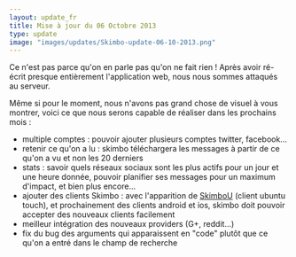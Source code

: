 ```yaml
---
layout: update_fr
title: Mise à jour du 06 Octobre 2013
type: update
image: "images/updates/Skimbo-update-06-10-2013.png"
---
```

Ce n'est pas parce qu'on en parle pas qu'on ne fait rien ! Après avoir ré-écrit presque entièrement l'application web, nous nous sommes attaqués au serveur.

Même si pour le moment, nous n'avons pas grand chose de visuel à vous montrer, voici ce que nous serons capable de réaliser dans les prochains mois :

* multiple comptes : pouvoir ajouter plusieurs comptes twitter, facebook...
* retenir ce qu'on a lu : skimbo téléchargera les messages à partir de ce qu'on a vu et non les 20 derniers
* stats : savoir quels réseaux sociaux sont les plus actifs pour un jour et une heure donnée, pouvoir planifier ses messages pour un maximum d'impact, et bien plus encore...
* ajouter des clients Skimbo : avec l'apparition de <a href="{{site.baseurl}}/mobile.html">SkimboU</a> (client ubuntu touch), et prochainement des clients android et ios, skimbo doit pouvoir accepter des nouveaux clients facilement
* meilleur intégration des nouveaux providers (G+, reddit...)
* fix du bug des arguments qui apparaissent en "code" plutôt que ce qu'on a entré dans le champ de recherche